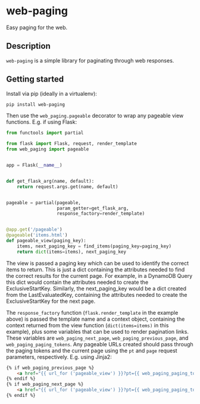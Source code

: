 # web-paging

Easy paging for the web.

## Description

`web-paging` is a simple library for paginating through web responses.

## Getting started

Install via pip (ideally in a virtualenv):

```bash
pip install web-paging
```

Then use the `web_paging.pageable` decorator to wrap any pageable view functions. E.g. if using Flask:

```python
from functools import partial

from flask import Flask, request, render_template
from web_paging import pageable


app = Flask(__name__)


def get_flask_arg(name, default):
    return request.args.get(name, default)


pageable = partial(pageable,
                   param_getter=get_flask_arg,
                   response_factory=render_template)


@app.get('/pageable')
@pageable('items.html')
def pageable_view(paging_key):
    items, next_paging_key = find_items(paging_key=paging_key)
    return dict(items=items), next_paging_key
```

The view is passed a paging key which can be used to identify the correct items to return. This is just a dict containing the attributes needed to find the correct results for the current page. For example, in a DynamoDB Query this dict would contain the attributes needed to create the ExclusiveStartKey. Similarly, the next_paging_key would be a dict created from the LastEvaluatedKey, containing the attributes needed to create the ExclusiveStartKey for the next page.

The `response_factory` function (`flask.render_template` in the example above) is passed the template name and a context object, containing the context returned from the view function (`dict(items=items)` in this example), plus some variables that can be used to render pagination links. These variables are `web_paging_next_page`, `web_paging_previous_page`, and `web_paging_paging_tokens`. Any pageable URLs created should pass through the paging tokens and the current page using the `pt` and `page` request parameters, respectively.  E.g. using Jinja2:

```html
{% if web_paging_previous_page %}
    <a href="{{ url_for ('pageable_view') }}?pt={{ web_paging_paging_tokens }}&page={{ web_paging_previous_page }}">Previous page</a>
{% endif %}
{% if web_paging_next_page %}
    <a href="{{ url_for ('pageable_view') }}?pt={{ web_paging_paging_tokens }}&page={{ web_paging_next_page }}">Next page</a>
{% endif %}
```
